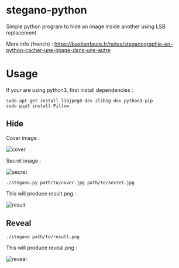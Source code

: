 # stegano-python
Simple python program to hide an image inside another using LSB replacement

More info (french) :
https://bastienfaure.fr/notes/steganographie-en-python-cacher-une-image-dans-une-autre

# Usage

If your are using python3, first install dependencies :

```
sudo apt-get install libjpeg8-dev zlib1g-dev python3-pip  
sudo pip3 install Pillow  
```

## Hide

Cover image :

![cover](http://bastienfaure.fr/images/stegano-python-cover.jpg)

Secret image :

![secret](http://bastienfaure.fr/images/stegano-python-secret.jpg)

```
./stegano.py path/to/cover.jpg path/to/secret.jpg
```

This will produce result.png :

![result](http://bastienfaure.fr/images/stegano-python-result.png)


## Reveal

```
./stegano path/to/result.png
```

This will produce reveal.png :

![reveal](http://bastienfaure.fr/images/stegano-python-reveal.png)
